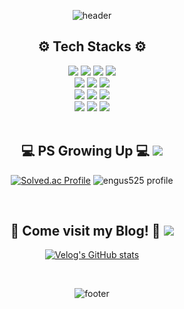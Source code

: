 <div align="center">

![header](https://capsule-render.vercel.app/api?type=waving&color=f7b628&height=180&section=header&text=🌱%20가치있는%20개발자,%20김두현입니다%20🌱&fontSize=40&fontColor=f7f728&fontAlignY=33&rotate=1&animation=twinkling)

<!-- 기술 스택 -->
  <h2> ⚙️ Tech Stacks ⚙️</h2>
  
  <!-- Front -->
  <img src="https://img.shields.io/badge/html5-E34F26?style=for-the-badge&logo=html5&logoColor=white"> 
  <img src="https://img.shields.io/badge/css-1572B6?style=for-the-badge&logo=css3&logoColor=white"> 
  <img src="https://img.shields.io/badge/javascript-F7DF1E?style=for-the-badge&logo=javascript&logoColor=black"> 
  <img src="https://img.shields.io/badge/jquery-0769AD?style=for-the-badge&logo=jquery&logoColor=white">
  <br>
  <!-- Back -->
  <img src="https://img.shields.io/badge/java-007396?style=for-the-badge&logo=openJDK&logoColor=white"> 
  <img src="https://img.shields.io/badge/Spring-6DB33F?style=for-the-badge&logo=spring&logoColor=white">
  <img src="https://img.shields.io/badge/Spring Boot-6DB33F?style=for-the-badge&logo=springboot&logoColor=white">
  <br>
  
  <!-- else Lang-->
  <img src="https://img.shields.io/badge/C-A8B9CC?style=for-the-badge&logo=c&logoColor=white">
  <img src="https://img.shields.io/badge/C++-00599C?style=for-the-badge&logo=cplusplus&logoColor=white">
  <img src="https://img.shields.io/badge/python-3776AB?style=for-the-badge&logo=python&logoColor=white">
  <br>
  
  <!-- Blog -->
  <img src="https://img.shields.io/badge/github-181717?style=for-the-badge&logo=github&logoColor=white">
  <img src="https://img.shields.io/badge/Velog-green?style=for-the-badge&logo=velog&logoColor=white">
  <img src="https://img.shields.io/badge/Tistory-orange?style=for-the-badge&logo=tistory&logoColor=black">
  <br>
 
  
  
<br>
<!--백준 띄우기-->
<h2>💻 PS Growing Up 💻 <img src="https://img.shields.io/badge/C++-00599C?style=flat&color=black&logo=cplusplus&logoColor=white"></h2>
  
[![Solved.ac Profile](http://mazassumnida.wtf/api/v2/generate_badge?boj=engus525)](https://solved.ac/engus525/)
![engus525 profile](http://mazandi.herokuapp.com/api?handle=engus525&theme=warm)

<br>
<!--벨로그 띄우기-->
<h2>💌 Come visit my Blog! 💌 <img src="https://img.shields.io/badge/Velog-green?style=flat&logo=Velog&logoColor=white"></h2>
  
[![Velog's GitHub stats](https://velog-readme-stats.vercel.app/api/list?name=engus525)](https://velog.io/@engus525) 

  
<br>
  
![footer](https://capsule-render.vercel.app/api?type=waving&color=f7b628&height=180&section=footer&animation=twinkling)
  
</div>
<!--
**engus525/engus525** is a ✨ _special_ ✨ repository because its `README.md` (this file) appears on your GitHub profile.

Here are some ideas to get you started:

- 🔭 I’m currently working on ...
- 🌱 I’m currently learning ...
- 👯 I’m looking to collaborate on ...
- 🤔 I’m looking for help with ...
- 💬 Ask me about ...
- 📫 How to reach me: ...
- 😄 Pronouns: ...
- ⚡ Fun fact: ...
-->
